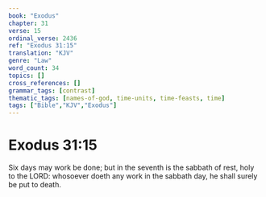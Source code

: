 ```yaml
---
book: "Exodus"
chapter: 31
verse: 15
ordinal_verse: 2436
ref: "Exodus 31:15"
translation: "KJV"
genre: "Law"
word_count: 34
topics: []
cross_references: []
grammar_tags: [contrast]
thematic_tags: [names-of-god, time-units, time-feasts, time]
tags: ["Bible","KJV","Exodus"]
---
```


# Exodus 31:15

Six days may work be done; but in the seventh is the sabbath of rest, holy to the LORD: whosoever doeth any work in the sabbath day, he shall surely be put to death.
